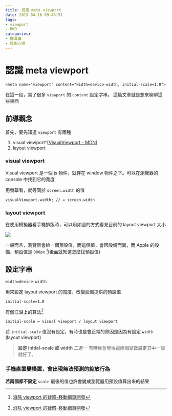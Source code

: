 ```yaml
---
title: 認識 meta viewport
date: 2019-04-16 09:48:51
tags: 
- viewport
- RWD
categories: 
- 聽演講
- 技術心得
---
```


# 認識 meta viewport

```html=
<meta name="viewport" content="width=device-width, initial-scale=1.0">
```

在這一段，寫了很多 `viewport` 的 `content` 設定字串。
這篇文章就是想來聊聊這些東西

## 前導觀念

首先，要先知道 `viewport` 有兩種

1. visual viewport^[[VisualViewport - MDN](https://developer.mozilla.org/en-US/docs/Web/API/VisualViewport)]
2. layout viewport

### visual viewport

Visual viewport 是一個 js 物件，就存在 window 物件之下。可以在瀏覽器的 console 中找到它的寬度

用螢幕看，就等同於 `screen.width` 的值

```javascript=
visualViewport.width; // = screen.width
```

### layout viewport

在使用模擬器看手機排版時，可以用如圖的方式看見目前的 layout viewport 大小

![](https://i.imgur.com/EB5ugA8.png)

一般而言，瀏覽器會給一個預設值，而這個值，會因設備而異，而 Apple 的設備，預設值是 `980px` [^ref1](後面就知道怎麼找預設值)

## 設定字串

`width=device-width`

用來設定 layout viewport 的寬度，改變設備提供的預設值

`initial-scale=1.0`

有個江湖上的算法[^ref1]

```
initial-scale = visual viewport / layout viewport
```

若 `initial-scale` 值沒有設定，有時也是會正常的原因是因為有設定 `width` (layout viewport)

> **設定 initial-scale 或 width** 二選一
> 有時候會覺得這兩個變數設定其中一個就好了。

### 手機直置變橫置，會出現無法預測的縮放行為

**若兩個都不設定**
`scale` 最後的值也許會變成瀏覽器用預設值算出來的結果

[^ref1]: [消除 viewport 的疑惑-移動網頁開發](https://www.zybuluo.com/gongzhen/note/170557)
